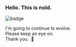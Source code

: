 ### Hello. This is nold.
![badge](https://img.shields.io/badge/tems-bronto-blue)

I'm going to continue to evolve.<br>
Please keep an eye on.<br>
Thank you.&nbsp;&nbsp;🔭
<!--
**nold0001/nold0001** is a ✨ _special_ ✨ repository because its `README.md` (this file) appears on your GitHub profile.

Here are some ideas to get you started:

- 🔭 I’m currently working on ...
- 🌱 I’m currently learning ...
- 👯 I’m looking to collaborate on ...
- 🤔 I’m looking for help with ...
- 💬 Ask me about ...
- 📫 How to reach me: ...
- 😄 Pronouns: ...
- ⚡ Fun fact: ...
-->
